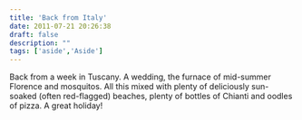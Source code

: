 ```yaml
---
title: 'Back from Italy'
date: 2011-07-21 20:26:38
draft: false
description: ""
tags: ['aside','Aside']
---
```


Back from a week in Tuscany. A wedding, the furnace of mid-summer Florence and mosquitos. All this mixed with plenty of deliciously sun-soaked (often red-flagged) beaches, plenty of bottles of Chianti and oodles of pizza. A great holiday!